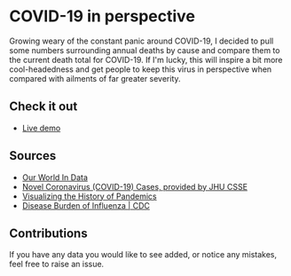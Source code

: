 # COVID-19 in perspective

Growing weary of the constant panic around COVID-19, I decided to pull some numbers surrounding annual deaths by cause and compare them to the current death total for COVID-19. If I'm lucky, this will inspire a bit more cool-headedness and get people to keep this virus in perspective when compared with ailments of far greater severity.

## Check it out

- [Live demo](https://davidmetcalfe.github.io/COVID-19-in-perspective/)


## Sources

- [Our World In Data](https://ourworldindata.org/causes-of-death)
- [Novel Coronavirus (COVID-19) Cases, provided by JHU CSSE](https://github.com/CSSEGISandData/COVID-19)
- [Visualizing the History of Pandemics](https://www.visualcapitalist.com/history-of-pandemics-deadliest/)
- [Disease Burden of Influenza | CDC](https://www.cdc.gov/flu/about/burden/index.html)

## Contributions

If you have any data you would like to see added, or notice any mistakes, feel free to raise an issue.